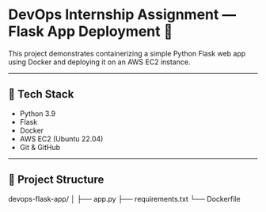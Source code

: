 # DevOps Internship Assignment — Flask App Deployment 🚀

This project demonstrates containerizing a simple Python Flask web app using Docker and deploying it on an AWS EC2 instance.

---

## 🧱 Tech Stack
- Python 3.9
- Flask
- Docker
- AWS EC2 (Ubuntu 22.04)
- Git & GitHub

---

## 📁 Project Structure

devops-flask-app/
│
├── app.py
├── requirements.txt
└── Dockerfile


